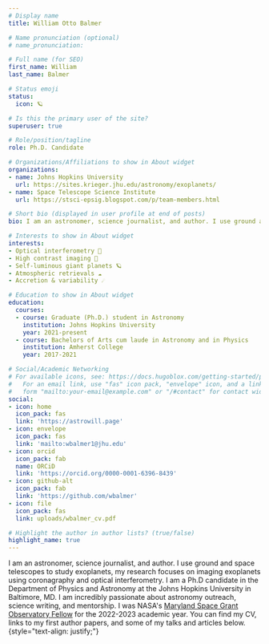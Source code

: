 ```yaml
---
# Display name
title: William Otto Balmer

# Name pronunciation (optional)
# name_pronunciation: 

# Full name (for SEO)
first_name: William
last_name: Balmer

# Status emoji
status:
  icon: 🪐

# Is this the primary user of the site?
superuser: true

# Role/position/tagline
role: Ph.D. Candidate

# Organizations/Affiliations to show in About widget
organizations:
- name: Johns Hopkins University
  url: https://sites.krieger.jhu.edu/astronomy/exoplanets/
- name: Space Telescope Science Institute
  url: https://stsci-epsig.blogspot.com/p/team-members.html

# Short bio (displayed in user profile at end of posts)
bio: I am an astronomer, science journalist, and author. I use ground and space based optical/near infrared telescopes to study exoplanets.

# Interests to show in About widget
interests:
- Optical interferometry 💫
- High contrast imaging 🌟
- Self-luminous giant planets 🪐
- Atmospheric retrievals ☁️
- Accretion & variability ☄️

# Education to show in About widget
education:
  courses:
  - course: Graduate (Ph.D.) student in Astronomy
    institution: Johns Hopkins University
    year: 2021-present
  - course: Bachelors of Arts cum laude in Astronomy and in Physics
    institution: Amherst College
    year: 2017-2021

# Social/Academic Networking
# For available icons, see: https://docs.hugoblox.com/getting-started/page-builder/#icons
#   For an email link, use "fas" icon pack, "envelope" icon, and a link in the
#   form "mailto:your-email@example.com" or "/#contact" for contact widget.
social:
- icon: home
  icon_pack: fas
  link: 'https://astrowill.page'
- icon: envelope
  icon_pack: fas
  link: 'mailto:wbalmer1@jhu.edu'
- icon: orcid
  icon_pack: fab
  name: ORCiD
  link: 'https://orcid.org/0000-0001-6396-8439'
- icon: github-alt
  icon_pack: fab
  link: 'https://github.com/wbalmer'
- icon: file
  icon_pack: fas
  link: uploads/wbalmer_cv.pdf

# Highlight the author in author lists? (true/false)
highlight_name: true
---
```


I am an astronomer, science journalist, and author. I use ground and space telescopes to study exoplanets, my research focuses on imaging exoplanets using coronagraphy and optical interferometry. I am a Ph.D candidate in the Department of Physics and Astronomy at the Johns Hopkins University in Baltimore, MD. I am incredibly passionate about astronomy outreach, science writing, and mentorship. I was NASA's [Maryland Space Grant Observatory Fellow](https://md.spacegrant.org/about-mdsgc/our-people/) for the 2022-2023 academic year. You can find my CV, links to my first author papers, and some of my talks and articles below.
{style="text-align: justify;"}
